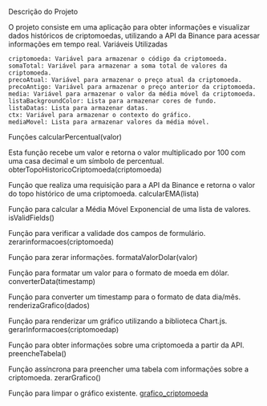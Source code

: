Descrição do Projeto

O projeto consiste em uma aplicação para obter informações e visualizar dados históricos de criptomoedas, utilizando a API da Binance para acessar informações em tempo real.
Variáveis Utilizadas

    criptomoeda: Variável para armazenar o código da criptomoeda.
    somaTotal: Variável para armazenar a soma total de valores da criptomoeda.
    precoAtual: Variável para armazenar o preço atual da criptomoeda.
    precoAntigo: Variável para armazenar o preço anterior da criptomoeda.
    media: Variável para armazenar o valor da média móvel da criptomoeda.
    listaBackgroundColor: Lista para armazenar cores de fundo.
    listaDatas: Lista para armazenar datas.
    ctx: Variável para armazenar o contexto do gráfico.
    mediaMovel: Lista para armazenar valores da média móvel.

Funções
calcularPercentual(valor)

Esta função recebe um valor e retorna o valor multiplicado por 100 com uma casa decimal e um símbolo de percentual.
obterTopoHistoricoCriptomoeda(criptomoeda)

Função que realiza uma requisição para a API da Binance e retorna o valor do topo histórico de uma criptomoeda.
calcularEMA(lista)

Função para calcular a Média Móvel Exponencial de uma lista de valores.
isValidFields()

Função para verificar a validade dos campos de formulário.
zerarinformacoes(criptomoeda)

Função para zerar informações.
formataValorDolar(valor)

Função para formatar um valor para o formato de moeda em dólar.
converterData(timestamp)

Função para converter um timestamp para o formato de data dia/mês.
renderizaGrafico(dados)

Função para renderizar um gráfico utilizando a biblioteca Chart.js.
gerarInformacoes(criptomoedap)

Função para obter informações sobre uma criptomoeda a partir da API.
preencheTabela()

Função assíncrona para preencher uma tabela com informações sobre a criptomoeda.
zerarGrafico()

Função para limpar o gráfico existente.
[grafico_criptomoeda](https://betinribeiro.github.io/grafico_criptomoeda)
